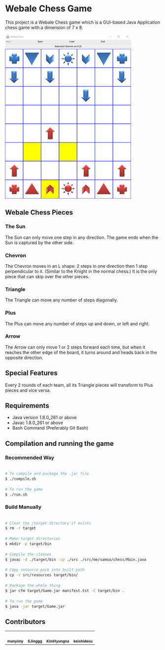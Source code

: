 # Webale Chess Game

This project is a Webale Chess game which is a GUI-based Java Application chess game with a dimension of 7 x 8.

![Screenshot of Program](./webale-screenshot.PNG "Screenshot of Program")

## Webale Chess Pieces

### The Sun
The Sun can only move one step in any direction. The game ends when the Sun is captured by the other side.

### Chevron
The Chevron moves in an L shape: 2 steps in one direction then 1 step perpendicular to it. (Similar to the Knight in the normal chess.) It is the only piece that can skip over the other pieces.

### Triangle
The Triangle can move any number of steps diagonally.

### Plus
The Plus can move any number of steps up and down, or left and right.

### Arrow
The Arrow can only move 1 or 2 steps forward each time, but when it reaches the other edge of the board, it turns around and heads back in the opposite direction.

## Special Features
Every 2 rounds of each team, all its Triangle pieces will transform to Plus pieces and vice versa.

## Requirements
- Java version 1.8.0_261 or above
- Javac 1.8.0_261 or above
- Bash Command (Preferably Git Bash)


## Compilation and running the game

### Recommended Way

```bash

# To compile and package the .jar file
$ ./compile.sh

# To run the game
$ ./run.sh

```

### Build Manually

```bash

# Clear the /target directory if exists
$ rm -r target

# Make target directories
$ mkdir -p target/bin

# Compile the classes
$ javac -d ./target/bin -cp ./src ./src/me/samoa/chess/Main.java

# Copy resource pack into built path
$ cp -r src/resources target/bin/

# Package the whole thing
$ jar cfm target/Game.jar manifest.txt -C target/bin .

# To run the game
$ java -jar target/Game.jar

```
## Contributors
<table>
  <tr>
    <td align="center"><a href="https://github.com/manyimy"><img src="https://avatars2.githubusercontent.com/u/47146234?s=460&u=717402aee3fd2cbec14c9cb4e6c5970f6a1d0215&v=4" width="100px;" alt=""/><br /><sub><b>manyimy</b></sub>
    </td>
    <td align="center"><a href="https://github.com/SJinggg"><img src="https://avatars3.githubusercontent.com/u/40210693?s=460&v=4" width="100px;" alt=""/><br /><sub><b>SJinggg</b></sub>
    </td>
    <td align="center"><a href="https://github.com/KimHyungna"><img src="https://avatars1.githubusercontent.com/u/70209358?s=460&u=b5575447946cad6ec88547507f4a440a299a8a49&v=4" width="100px;" alt=""/><br /><sub><b>KimHyungna</b></sub>
    </td>
    <td align="center"><a href="https://github.com/keishidesu"><img src="https://avatars1.githubusercontent.com/u/44813171?s=460&u=6e085ebcd8e4adb44aa58f49dd85ce14c34eb72b&v=4" width="100px;" alt=""/><br /><sub><b>keishidesu</b></sub>
    </td
  </tr>
<table>
